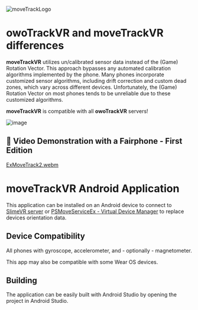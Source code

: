 ![moveTrackLogo](https://github.com/Timocop/moveTrackVR/assets/22834512/b2c49134-e064-408c-800b-4175f71689d9)

# owoTrackVR and moveTrackVR differences
**moveTrackVR** utilizes un/calibrated sensor data instead of the (Game) Rotation Vector. This approach bypasses any automated calibration algorithms implemented by the phone. Many phones incorporate customized sensor algorithms, including drift correction and custom dead zones, which vary across different devices. Unfortunately, the (Game) Rotation Vector on most phones tends to be unreliable due to these customized algorithms.

**moveTrackVR** is compatible with all **owoTrackVR** servers!

![image](https://github.com/Timocop/moveTrackVR/assets/22834512/666156d0-fbd3-49e3-a637-892e87fd83ef)

## 🎥 Video Demonstration with a Fairphone - First Edition
[ExMoveTrack2.webm](https://github.com/Timocop/moveTrackVR/assets/22834512/5a5642d6-e2bc-4e15-8ace-cd44cdaf94ef)


# moveTrackVR Android Application
This application can be installed on an Android device to connect to [SlimeVR server](https://github.com/SlimeVR/SlimeVR-Server) or [PSMoveServiceEx - Virtual Device Manager](https://github.com/Timocop/PSMoveServiceEx-Virtual-Device-Manager) to replace devices orientation data.

## Device Compatibility
All phones with gyroscope, accelerometer, and - optionally - magnetometer.

This app may also be compatible with some Wear OS devices.

## Building
The application can be easily built with Android Studio by opening the project in Android Studio.

